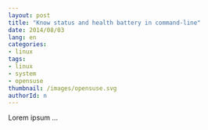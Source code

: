 ```yaml
---
layout: post
title: "Know status and health battery in command-line"
date: 2014/08/03
lang: en
categories:
- linux
tags:
- linux
- system
- opensuse
thumbnail: /images/opensuse.svg
authorId: n
---
```

Lorem ipsum ...
